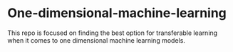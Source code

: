 # One-dimensional-machine-learning
This repo is focused on finding the best option for transferable learning when it comes to one dimensional machine learning models.
